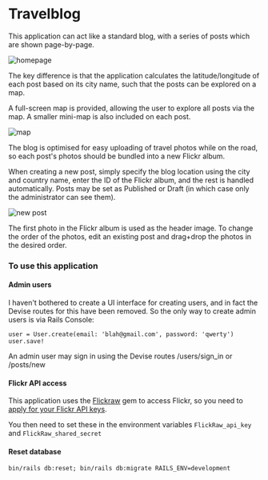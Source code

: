 # Travelblog

This application can act like a standard blog, with a series of posts which are shown page-by-page.

![homepage](https://i.imgur.com/xy6xKRn.jpg)

The key difference is that the application calculates the latitude/longitude of each post based on its city name, such that the posts can be explored on a map.

A full-screen map is provided, allowing the user to explore all posts via the map. A smaller mini-map is also included on each post.

![map](https://i.imgur.com/gwP7wyD.png)

The blog is optimised for easy uploading of travel photos while on the road, so each post's photos should be bundled into a new Flickr album.

When creating a new post, simply specify the blog location using the city and country name, enter the ID of the Flickr album, and the rest is handled automatically. Posts may be set as Published or Draft (in which case only the administrator can see them).

![new post](https://i.imgur.com/gxG4kdf.png)

The first photo in the Flickr album is used as the header image. To change the order of the photos, edit an existing post and drag+drop the photos in the desired order.

### To use this application

#### Admin users

I haven't bothered to create a UI interface for creating users, and in fact the Devise routes for this have been removed. So the only way to create admin users is via Rails Console:

```
user = User.create(email: 'blah@gmail.com', password: 'qwerty')
user.save!
```

An admin user may sign in using the Devise routes <app>/users/sign_in or <app>/posts/new

#### Flickr API access

This application uses the [Flickraw](https://github.com/hanklords/flickraw) gem to access Flickr, so you need to [apply for your Flickr API keys](https://www.flickr.com/services/api/misc.api_keys.html).

You then need to set these in the environment variables `FlickRaw_api_key` and `FlickRaw_shared_secret`

#### Reset database

`bin/rails db:reset; bin/rails db:migrate RAILS_ENV=development`

